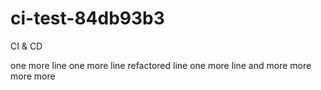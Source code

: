 # ci-test-84db93b3
CI &amp; CD

one more line
one more line
refactored line
one more line
and more
more
more
more
